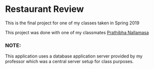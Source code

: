# Restaurant Review
This is the final project for one of my classes taken in Spring 2019

This project was done with one of my classmates [Prathibha Nallamasa](https://github.com/prathibhaNallamasa)

### NOTE:
This application uses a database application server provided by my professor which was a central server setup for class purposes. 
